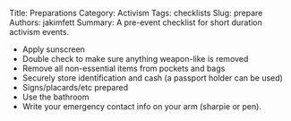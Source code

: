Title: Preparations
Category: Activism
Tags: checklists
Slug: prepare
Authors: jakimfett
Summary: A pre-event checklist for short duration activism events.

* Apply sunscreen
* Double check to make sure anything weapon-like is removed
* Remove all non-essential items from pockets and bags
* Securely store identification and cash (a passport holder can be used)
* Signs/placards/etc prepared
* Use the bathroom
* Write your emergency contact info on your arm (sharpie or pen).
